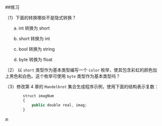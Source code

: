 ##练习

（1）下面的转换哪些不是隐式转换？

&emsp;&emsp;a. int 转换为 short

&emsp;&emsp;b. short 转换为 int

&emsp;&emsp;c. bool 转换为 string

&emsp;&emsp;d. byte 转换为 float

（2） 以 `short` 类型作为基本类型编写一个 `color` 枚举，使其包含彩虹的颜色加上黑色和白色。这个枚举可使用 `byte` 类型作为基本类型吗？

（3）修改第 4 章的 `Mandelbrot` 集合生成程序示例，使用下面的结构表示复数：

```javascript
        struct imagNum
        {
            public double real, imag;
        }
```














🔚